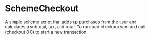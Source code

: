 # SchemeCheckout
A simple scheme script that adds up purchases from the user and calculates a subtotal, tax, and total. To run load checkout.scm and call (checkout 0 0) to start a new transaction.
